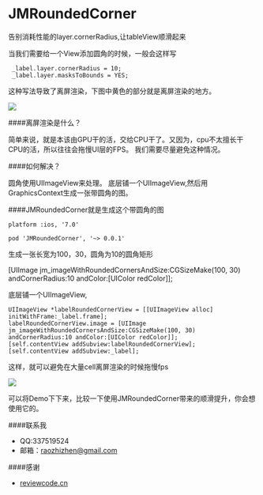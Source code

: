 # JMRoundedCorner
告别消耗性能的layer.cornerRadius,让tableView顺滑起来

当我们需要给一个View添加圆角的时候，一般会这样写
	
	 _label.layer.cornerRadius = 10;
  	 _label.layer.masksToBounds = YES;
  	 
这种写法导致了离屏渲染，下图中黄色的部分就是离屏渲染的地方。

![](https://github.com/raozhizhen/JMRoundedCorner/blob/master/IMG_2574.PNG?raw=true)

####离屏渲染是什么？

简单来说，就是本该由GPU干的活，交给CPU干了。又因为，cpu不太擅长干CPU的活，所以往往会拖慢UI层的FPS。
我们需要尽量避免这种情况。

####如何解决？

圆角使用UIImageView来处理。
底层铺一个UIImageView,然后用GraphicsContext生成一张带圆角的图。

####JMRoundedCorner就是生成这个带圆角的图


	platform :ios, '7.0'
	
	pod 'JMRoundedCorner', '~> 0.0.1'


生成一张长宽为100，30，圆角为10的圆角矩形

[UIImage jm_imageWithRoundedCornersAndSize:CGSizeMake(100, 30) andCornerRadius:10 andColor:[UIColor redColor]];


底层铺一个UIImageView,

    UIImageView *labelRoundedCornerView = [[UIImageView alloc] initWithFrame:_label.frame];
    labelRoundedCornerView.image = [UIImage jm_imageWithRoundedCornersAndSize:CGSizeMake(100, 30) andCornerRadius:10 andColor:[UIColor redColor]];
    [self.contentView addSubview:labelRoundedCornerView];
    [self.contentView addSubview:_label];


这样，就可以避免在大量cell离屏渲染的时候拖慢fps

![](https://github.com/raozhizhen/JMRoundedCorner/blob/master/IMG_2573.PNG?raw=true)

可以将Demo下下来，比较一下使用JMRoundedCorner带来的顺滑提升，你会想使用它的。


####联系我

- QQ:337519524
- 邮箱：raozhizhen@gmail.com

####感谢

- [reviewcode.cn](http://www.reviewcode.cn/article.html?reviewId=7)

